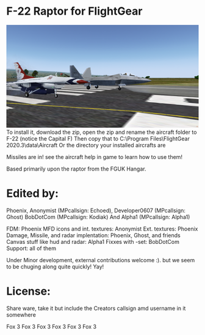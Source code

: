 # F-22 Raptor for FlightGear

![Flightgear F22](/pic.png "My little Raptor, is he cute? :D")
To install it, download the zip, open the zip and rename the aircraft folder to F-22 (notice the Capital F)
Then copy that to C:\Program Files\FlightGear 2020.3\data\Aircraft Or the directory your installed aircrafts are

Missiles are in! see the aircraft help in game to learn how to use them!

Based primarily upon the raptor from the FGUK Hangar.

# Edited by:
 Phoenix, Anonymist (MPcallsign: Echoed), Developer0607 (MPcallsign: Ghost) BobDotCom (MPcallsign: Kodiak) And Alpha1 (MPcallsign: Alpha1)

 FDM: Phoenix
 MFD icons and int. textures:  Anonymist
 Ext. textures: Phoenix
 Damage, Missile, and radar implentation: Phoenix, Ghost, and friends
 Canvas stuff like hud and radar: Alpha1
 Fixxes with -set: BobDotCom
 Support: all of them                  


Under Minor development, external contributions welcome :).
but we seem to be chuging along quite quickly! Yay!

# License: 
Share ware, take it but include the Creators callsign amd username in it somewhere



Fox 3 Fox 3 Fox 3 Fox 3 Fox 3 Fox 3
